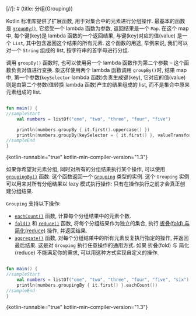 [//]: # (title: 分组(Grouping))

Kotlin 标准库提供了扩展函数, 用于对集合中的元素进行分组操作.
最基本的函数是
[`groupBy()`](https://kotlinlang.org/api/latest/jvm/stdlib/kotlin.collections/group-by.html),
它接受一个 lambda 函数为参数, 返回结果是一个 `Map`.
在这个 map 中, 每个键(key)是 lambda 函数的一个返回结果, 与键(key)对应的值(value) 是一个 `List`, 其中包含返回这个结果的所有元素.
这个函数的用途, 举例来说, 我们可以对一个 `String` 组成的 list, 按字符串的首字母进行分组.

调用 `groupBy()` 函数时, 也可以使用另一个 lambda 函数作为第二个参数 – 这个函数负责对值进行变换.
象这样使用两个 lambda 函数调用 `groupBy()`时, 结果 map 中, 第一个参数(`keySelector` lambda 函数)负责生成键(key),
它对应的值(value) 则是由第二个参数(值转换 lambda 函数)产生的结果组成的 list, 而不是集合中原来元素组成的 list.

```kotlin

fun main() {
//sampleStart
    val numbers = listOf("one", "two", "three", "four", "five")

    println(numbers.groupBy { it.first().uppercase() })
    println(numbers.groupBy(keySelector = { it.first() }, valueTransform = { it.uppercase() }))
//sampleEnd
}
```
{kotlin-runnable="true" kotlin-min-compiler-version="1.3"}

如果你希望对元素分组, 同时对所有的分组结果执行某个操作, 可以使用
[`groupingBy()`](https://kotlinlang.org/api/latest/jvm/stdlib/kotlin.collections/grouping-by.html)
函数.
这个函数返回一个
[`Grouping`](https://kotlinlang.org/api/latest/jvm/stdlib/kotlin.collections/-grouping/index.html)
类型的实例.
这个 `Grouping` 实例可以用来对所有分组结果以 lazy 模式执行操作: 只有在操作执行之前才会真正创建分组结果.

`Grouping` 支持以下操作:

* [`eachCount()`](https://kotlinlang.org/api/latest/jvm/stdlib/kotlin.collections/each-count.html)
  函数, 计算每个分组结果中的元素个数.
* [`fold()`](https://kotlinlang.org/api/latest/jvm/stdlib/kotlin.collections/fold.html)
  和
  [`reduce()`](https://kotlinlang.org/api/latest/jvm/stdlib/kotlin.collections/reduce.html)
  函数, 将每个分组结果作为独立的集合,
  执行 [折叠(fold) 与 简化(reduce)](collection-aggregate.md#fold-and-reduce) 操作,
  并返回结果.
* [`aggregate()`](https://kotlinlang.org/api/latest/jvm/stdlib/kotlin.collections/aggregate.html)
  函数, 对每个分组结果中的所有元素反复执行指定的操作, 并返回最后结果.
  这是对 `Grouping` 执行任意操作的通用方式. 如果 折叠(fold) 与 简化(reduce) 不能满足你的需求, 可以用这种方式实现自定义的操作.

```kotlin

fun main() {
//sampleStart
    val numbers = listOf("one", "two", "three", "four", "five", "six")
    println(numbers.groupingBy { it.first() }.eachCount())
//sampleEnd
}
```
{kotlin-runnable="true" kotlin-min-compiler-version="1.3"}
